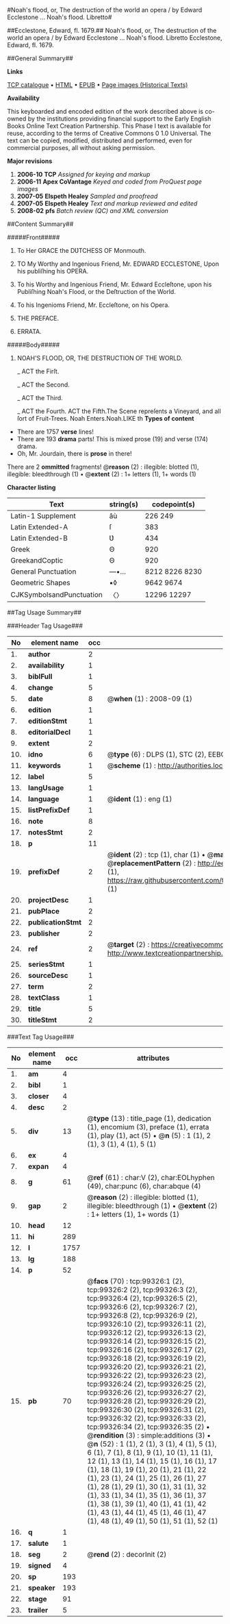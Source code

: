 #Noah's flood, or, The destruction of the world an opera / by Edward Ecclestone ... Noah's flood. Libretto#

##Ecclestone, Edward, fl. 1679.##
Noah's flood, or, The destruction of the world an opera / by Edward Ecclestone ...
Noah's flood. Libretto
Ecclestone, Edward, fl. 1679.

##General Summary##

**Links**

[TCP catalogue](http://www.ota.ox.ac.uk/tcp/)  • 
[HTML](http://tei.it.ox.ac.uk/tcp/Texts-HTML/free/A37/A37724.html)  • 
[EPUB](http://tei.it.ox.ac.uk/tcp/Texts-EPUB/free/A37/A37724.epub) • 
[Page images (Historical Texts)](https://data.historicaltexts.jisc.ac.uk/view?pubId=eebo-13371993e&pageId=eebo-13371993e-99326-1)

**Availability**

This keyboarded and encoded edition of the
	       work described above is co-owned by the institutions
	       providing financial support to the Early English Books
	       Online Text Creation Partnership. This Phase I text is
	       available for reuse, according to the terms of Creative
	       Commons 0 1.0 Universal. The text can be copied,
	       modified, distributed and performed, even for
	       commercial purposes, all without asking permission.

**Major revisions**

1. __2006-10__ __TCP__ *Assigned for keying and markup*
1. __2006-11__ __Apex CoVantage__ *Keyed and coded from ProQuest page images*
1. __2007-05__ __Elspeth Healey__ *Sampled and proofread*
1. __2007-05__ __Elspeth Healey__ *Text and markup reviewed and edited*
1. __2008-02__ __pfs__ *Batch review (QC) and XML conversion*

##Content Summary##

#####Front#####

1. To Her GRACE the DƲTCHESS OF Monmouth.

1. TO My Worthy and Ingenious Friend, Mr. EDWARD ECCLESTONE, Upon his publiſhing his OPERA.

1. To his Worthy and Ingenious Friend, Mr. Edward Eccleſtone, upon his Publiſhing Noah's Flood, or the Deſtruction of the World.

1. To his Ingenioms Friend, Mr. Eccleſtone, on his Opera.

1. THE PREFACE.

1. ERRATA.

#####Body#####

1. NOAH'S FLOOD, OR, THE DESTRUCTION OF THE WORLD.

    _ ACT the Firſt.

    _ ACT the Second.

    _ ACT the Third.

    _ ACT the Fourth.
ACT the Fifth.The Scene repreſents a Vineyard, and all ſort of Fruit-Trees. Noah Enters.Noah.LIKE th
**Types of content**

  * There are 1757 **verse** lines!
  * There are 193 **drama** parts! This is mixed prose (19) and verse (174) drama.
  * Oh, Mr. Jourdain, there is **prose** in there!

There are 2 **ommitted** fragments! 
 @__reason__ (2) : illegible: blotted (1), illegible: bleedthrough (1)  •  @__extent__ (2) : 1+ letters (1), 1+ words (1)

**Character listing**


|Text|string(s)|codepoint(s)|
|---|---|---|
|Latin-1 Supplement|âù|226 249|
|Latin Extended-A|ſ|383|
|Latin Extended-B|Ʋ|434|
|Greek|Θ|920|
|GreekandCoptic|Θ|920|
|General Punctuation|—•…|8212 8226 8230|
|Geometric Shapes|▪◊|9642 9674|
|CJKSymbolsandPunctuation|〈〉|12296 12297|

##Tag Usage Summary##

###Header Tag Usage###

|No|element name|occ|attributes|
|---|---|---|---|
|1.|__author__|2||
|2.|__availability__|1||
|3.|__biblFull__|1||
|4.|__change__|5||
|5.|__date__|8| @__when__ (1) : 2008-09 (1)|
|6.|__edition__|1||
|7.|__editionStmt__|1||
|8.|__editorialDecl__|1||
|9.|__extent__|2||
|10.|__idno__|6| @__type__ (6) : DLPS (1), STC (2), EEBO-CITATION (1), OCLC (1), VID (1)|
|11.|__keywords__|1| @__scheme__ (1) : http://authorities.loc.gov/ (1)|
|12.|__label__|5||
|13.|__langUsage__|1||
|14.|__language__|1| @__ident__ (1) : eng (1)|
|15.|__listPrefixDef__|1||
|16.|__note__|8||
|17.|__notesStmt__|2||
|18.|__p__|11||
|19.|__prefixDef__|2| @__ident__ (2) : tcp (1), char (1)  •  @__matchPattern__ (2) : ([0-9\-]+):([0-9IVX]+) (1), (.+) (1)  •  @__replacementPattern__ (2) : http://eebo.chadwyck.com/downloadtiff?vid=$1&page=$2 (1), https://raw.githubusercontent.com/textcreationpartnership/Texts/master/tcpchars.xml#$1 (1)|
|20.|__projectDesc__|1||
|21.|__pubPlace__|2||
|22.|__publicationStmt__|2||
|23.|__publisher__|2||
|24.|__ref__|2| @__target__ (2) : https://creativecommons.org/publicdomain/zero/1.0/ (1), http://www.textcreationpartnership.org/docs/. (1)|
|25.|__seriesStmt__|1||
|26.|__sourceDesc__|1||
|27.|__term__|2||
|28.|__textClass__|1||
|29.|__title__|5||
|30.|__titleStmt__|2||


###Text Tag Usage###

|No|element name|occ|attributes|
|---|---|---|---|
|1.|__am__|4||
|2.|__bibl__|1||
|3.|__closer__|4||
|4.|__desc__|2||
|5.|__div__|13| @__type__ (13) : title_page (1), dedication (1), encomium (3), preface (1), errata (1), play (1), act (5)  •  @__n__ (5) : 1 (1), 2 (1), 3 (1), 4 (1), 5 (1)|
|6.|__ex__|4||
|7.|__expan__|4||
|8.|__g__|61| @__ref__ (61) : char:V (2), char:EOLhyphen (49), char:punc (6), char:abque (4)|
|9.|__gap__|2| @__reason__ (2) : illegible: blotted (1), illegible: bleedthrough (1)  •  @__extent__ (2) : 1+ letters (1), 1+ words (1)|
|10.|__head__|12||
|11.|__hi__|289||
|12.|__l__|1757||
|13.|__lg__|188||
|14.|__p__|52||
|15.|__pb__|70| @__facs__ (70) : tcp:99326:1 (2), tcp:99326:2 (2), tcp:99326:3 (2), tcp:99326:4 (2), tcp:99326:5 (2), tcp:99326:6 (2), tcp:99326:7 (2), tcp:99326:8 (2), tcp:99326:9 (2), tcp:99326:10 (2), tcp:99326:11 (2), tcp:99326:12 (2), tcp:99326:13 (2), tcp:99326:14 (2), tcp:99326:15 (2), tcp:99326:16 (2), tcp:99326:17 (2), tcp:99326:18 (2), tcp:99326:19 (2), tcp:99326:20 (2), tcp:99326:21 (2), tcp:99326:22 (2), tcp:99326:23 (2), tcp:99326:24 (2), tcp:99326:25 (2), tcp:99326:26 (2), tcp:99326:27 (2), tcp:99326:28 (2), tcp:99326:29 (2), tcp:99326:30 (2), tcp:99326:31 (2), tcp:99326:32 (2), tcp:99326:33 (2), tcp:99326:34 (2), tcp:99326:35 (2)  •  @__rendition__ (3) : simple:additions (3)  •  @__n__ (52) : 1 (1), 2 (1), 3 (1), 4 (1), 5 (1), 6 (1), 7 (1), 8 (1), 9 (1), 10 (1), 11 (1), 12 (1), 13 (1), 14 (1), 15 (1), 16 (1), 17 (1), 18 (1), 19 (1), 20 (1), 21 (1), 22 (1), 23 (1), 24 (1), 25 (1), 26 (1), 27 (1), 28 (1), 29 (1), 30 (1), 31 (1), 32 (1), 33 (1), 34 (1), 35 (1), 36 (1), 37 (1), 38 (1), 39 (1), 40 (1), 41 (1), 42 (1), 43 (1), 44 (1), 45 (1), 46 (1), 47 (1), 48 (1), 49 (1), 50 (1), 51 (1), 52 (1)|
|16.|__q__|1||
|17.|__salute__|1||
|18.|__seg__|2| @__rend__ (2) : decorInit (2)|
|19.|__signed__|4||
|20.|__sp__|193||
|21.|__speaker__|193||
|22.|__stage__|91||
|23.|__trailer__|5||
